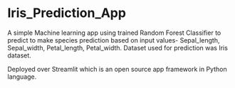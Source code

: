 # Iris_Prediction_App

A simple Machine learning app using trained Random Forest Classifier to predict to make species prediction based on input values- Sepal_length, Sepal_width, Petal_length, Petal_width. Dataset used for prediction was Iris dataset. 

Deployed over Streamlit which is an open source app framework in Python language. 

